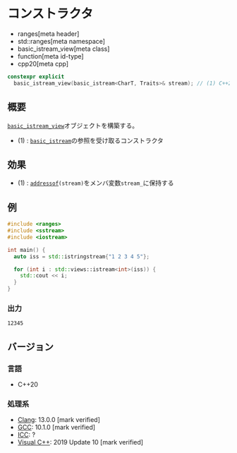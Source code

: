 # コンストラクタ
* ranges[meta header]
* std::ranges[meta namespace]
* basic_istream_view[meta class]
* function[meta id-type]
* cpp20[meta cpp]

```cpp
constexpr explicit
  basic_istream_view(basic_istream<CharT, Traits>& stream); // (1) C++20
```

## 概要
[`basic_istream_view`](../basic_istream_view.md)オブジェクトを構築する。

- (1) : [`basic_istream`](/reference/istream/basic_istream.md)の参照を受け取るコンストラクタ


## 効果

- (1) : [`addressof`](/reference/memory/addressof.md)`(stream)`をメンバ変数`stream_`に保持する


## 例
```cpp example
#include <ranges>
#include <sstream>
#include <iostream>

int main() {
  auto iss = std::istringstream{"1 2 3 4 5"};

  for (int i : std::views::istream<int>(iss)) {
    std::cout << i;
  }
}
```

### 出力
```
12345
```

## バージョン
### 言語
- C++20

### 処理系
- [Clang](/implementation.md#clang): 13.0.0 [mark verified]
- [GCC](/implementation.md#gcc): 10.1.0 [mark verified]
- [ICC](/implementation.md#icc): ?
- [Visual C++](/implementation.md#visual_cpp): 2019 Update 10 [mark verified]
